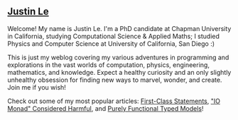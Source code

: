 [Justin Le][about]
------------------

Welcome!  My name is Justin Le.  I'm a PhD candidate at Chapman University in
California, studying Computational Science & Applied Maths; I studied Physics
and Computer Science at University of California, San Diego :)

This is just my weblog covering my various adventures in programming and
explorations in the vast worlds of computation, physics, engineering,
mathematics, and knowledge. Expect a healthy curiosity and an only slightly
unhealthy obsession for finding new ways to marvel, wonder, and create.  Join
me if you wish!

[about]: / "It's a picture of me! :D"

Check out some of my most popular articles: [First-Class Statements][fcs], ["IO
Monad" Considered Harmful][conharm], and [Purely Functional Typed
Models][pftm]!

[fcs]: https://blog.jle.im/entry/first-class-statements.html
[inside]: http://blog.jle.im/entry/inside-my-world-ode-to-functor-and-monad.html
[conharm]: http://blog.jle.im/entry/io-monad-considered-harmful.html
[io]: http://blog.jle.im/entry/the-compromiseless-reconciliation-of-i-o-and-purity.html
[pftm]: https://blog.jle.im/entry/purely-functional-typed-models-1.html

